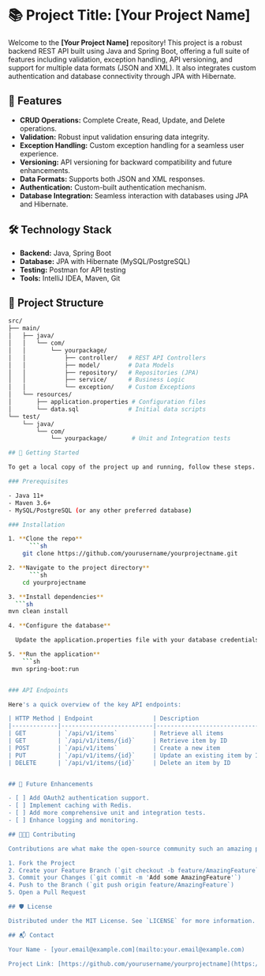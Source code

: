 # 📚 Project Title: [Your Project Name]

Welcome to the **[Your Project Name]** repository! This project is a robust backend REST API built using Java and Spring Boot, offering a full suite of features including validation, exception handling, API versioning, and support for multiple data formats (JSON and XML). It also integrates custom authentication and database connectivity through JPA with Hibernate.

## 🚀 Features

- **CRUD Operations:** Complete Create, Read, Update, and Delete operations.
- **Validation:** Robust input validation ensuring data integrity.
- **Exception Handling:** Custom exception handling for a seamless user experience.
- **Versioning:** API versioning for backward compatibility and future enhancements.
- **Data Formats:** Supports both JSON and XML responses.
- **Authentication:** Custom-built authentication mechanism.
- **Database Integration:** Seamless interaction with databases using JPA and Hibernate.

## 🛠️ Technology Stack

- **Backend:** Java, Spring Boot
- **Database:** JPA with Hibernate (MySQL/PostgreSQL)
- **Testing:** Postman for API testing
- **Tools:** IntelliJ IDEA, Maven, Git

## 📂 Project Structure

```bash
src/
├── main/
│   ├── java/
│   │   └── com/
│   │       └── yourpackage/
│   │           ├── controller/   # REST API Controllers
│   │           ├── model/        # Data Models
│   │           ├── repository/   # Repositories (JPA)
│   │           ├── service/      # Business Logic
│   │           └── exception/    # Custom Exceptions
│   └── resources/
│       ├── application.properties # Configuration files
│       └── data.sql              # Initial data scripts
└── test/
    └── java/
        └── com/
            └── yourpackage/       # Unit and Integration tests

## 🔧 Getting Started

To get a local copy of the project up and running, follow these steps.

### Prerequisites

- Java 11+
- Maven 3.6+
- MySQL/PostgreSQL (or any other preferred database)

### Installation

1. **Clone the repo**
      ```sh
    git clone https://github.com/yourusername/yourprojectname.git

2. **Navigate to the project directory**
      ```sh
    cd yourprojectname

3. **Install dependencies**
  ```sh
mvn clean install

4. **Configure the database**

  Update the application.properties file with your database credentials.

5. **Run the application**
    ```sh
 mvn spring-boot:run


### API Endpoints

Here's a quick overview of the key API endpoints:

| HTTP Method | Endpoint                 | Description                      |
|-------------|--------------------------|----------------------------------|
| GET         | `/api/v1/items`          | Retrieve all items               |
| GET         | `/api/v1/items/{id}`     | Retrieve item by ID              |
| POST        | `/api/v1/items`          | Create a new item                |
| PUT         | `/api/v1/items/{id}`     | Update an existing item by ID    |
| DELETE      | `/api/v1/items/{id}`     | Delete an item by ID             |


## 🌟 Future Enhancements

- [ ] Add OAuth2 authentication support.
- [ ] Implement caching with Redis.
- [ ] Add more comprehensive unit and integration tests.
- [ ] Enhance logging and monitoring.

## 🧑‍🤝‍🧑 Contributing

Contributions are what make the open-source community such an amazing place to learn, inspire, and create. Any contributions you make are **greatly appreciated**.

1. Fork the Project
2. Create your Feature Branch (`git checkout -b feature/AmazingFeature`)
3. Commit your Changes (`git commit -m 'Add some AmazingFeature'`)
4. Push to the Branch (`git push origin feature/AmazingFeature`)
5. Open a Pull Request

## 🛡️ License

Distributed under the MIT License. See `LICENSE` for more information.

## 📬 Contact

Your Name - [your.email@example.com](mailto:your.email@example.com)

Project Link: [https://github.com/yourusername/yourprojectname](https://github.com/yourusername/yourprojectname)

